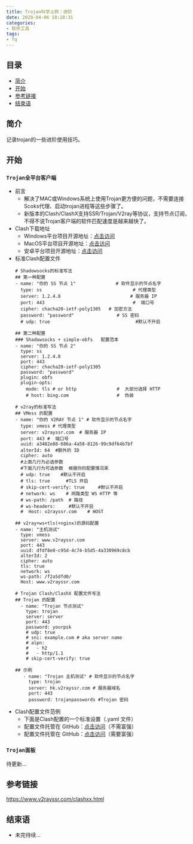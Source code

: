 ```yaml
---
title: Trojan科学上网：进阶
date: 2020-04-06 18:28:31
categories:
- 软件工具
tags:
- fq
---
```


## 目录

- [简介](#简介)
- [开始](#开始)
- [参考链接](#参考链接)
- [结束语](#结束语)

## 简介

记录trojan的一些进阶使用技巧。

## 开始

### `Trojan全平台客户端`

- 前言
    - 解决了MAC或Windows系统上使用Trojan更方便的问题，不需要连接Scoks代理、启动trojan进程等这些步骤了。
    - 新版本的Clash/ClashX支持SSR/Trojan/V2ray等协议，支持节点订阅，不得不说Trojan客户端的软件匹配速度是越来越快了。
- Clash下载地址
    - Windows平台项目开源地址：[点击访问](https://github.com/Fndroid/clash_for_windows_pkg)
    - MacOS平台项目开源地址：[点击访问](https://github.com/yichengchen/clashX)
    - 安卓平台项目开源地址：[点击访问](https://github.com/Kr328/ClashForAndroid)
- 标准Clash配置文件
    ```
    # Shadowsocks的标准写法
    ## 第一种配置
    - name: "你的 SS 节点 1"               # 软件显示的节点名字
      type: ss                                  # 代理类型
      server: 1.2.4.8                          # 服务器 IP
      port: 443                                 #  端口号
      cipher: chacha20-ietf-poly1305   # 加密方法
      password: "password"                # SS 密码
      # udp: true                                #默认不开启
      
    ## 第二种配置
    ### Shadowsocks + simple-obfs   配置范本
    - name: "你的 SS 节点 2"
      type: ss
      server: 1.2.4.8
      port: 443
      cipher: chacha20-ietf-poly1305
      password: "password"
      plugin: obfs
      plugin-opts:                 
        mode: tls # or http               #  大部分选择 HTTP
        # host: bing.com                  #  伪装
    ```
    ```
    # v2ray的标准写法
    ## VMess 的配置
    - name: "你的 V2RAY 节点 1" # 软件显示的节点名字
      type: vmess # 代理类型
      server: v2rayssr.com  # 服务器 IP
      port: 443 #  端口号
      uuid: a3482e88-686a-4a58-8126-99c9df64b7bf
      alterId: 64  #额外的 ID
      cipher: auto
      #上面几行为必选参数
      #下面几行为可选参数  根据你的配置情况来
      # udp: true    #默认不开启
      # tls: true      #TLS 开启
      # skip-cert-verify: true     #默认不开启
      # network: ws    # 网路类型 WS HTTP 等
      # ws-path: /path  # 路径
      # ws-headers:     #默认不开启
      #  Host: v2rayssr.com    # HOST
      
    ## v2ray+ws+tls(+nginx)的源码配置
    - name: "主机测试"
      type: vmess
      server: www.v2rayssr.com
      port: 443
      uuid: dfdf8e0-c95d-4c74-b5d5-4a330969c8cb
      alterId: 2
      cipher: auto
      tls: true
      network: ws
      ws-path: /f2a5dfd0/
      Host: www.v2rayssr.com
    ```
    ```
    # Trojan Clash/ClashX 配置文件写法
    ## Trojan 的配置
      - name: "Trojan 节点测试"
        type: trojan
        server: server
        port: 443
        password: yourpsk
        # udp: true
        # sni: example.com # aka server name
        # alpn:
        #   - h2
        #   - http/1.1
        # skip-cert-verify: true
        
    ## 示例
       - name: "Trojan 主机测试" # 软件显示的节点名字
         type: trojan
         server: hk.v2rayssr.com # 服务器域名
         port: 443
         password: trojanpasswords #Trojan 密码
    ```
- Clash配置文件范例
    - 下面是Clash配置的一个标准设置（.yaml 文件）
    - 配置文件托管在 GitHub：[点击访问](https://raw.githubusercontent.com/V2RaySSR/Tools/master/clash.yaml)（不需富强）
    - 配置文件托管在 GitHub：[点击访问](https://github.com/V2RaySSR/Tools/blob/master/clash.yaml)（需要富强）

### `Trojan面板`

待更新...

## 参考链接

<https://www.v2rayssr.com/clashxx.html>

## 结束语

- 未完待续...